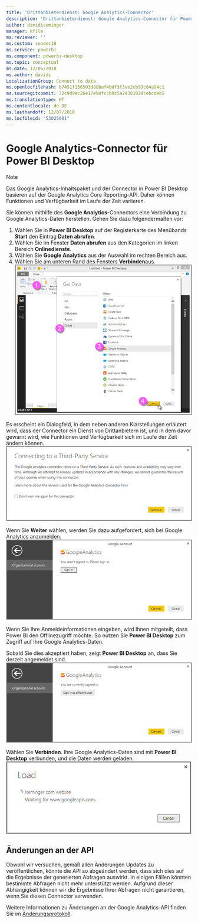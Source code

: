 ```yaml
---
title: 'Drittanbieterdienst: Google Analytics-Connector'
description: 'Drittanbieterdienst: Google Analytics-Connector für Power BI Desktop'
author: davidiseminger
manager: kfile
ms.reviewer: ''
ms.custom: seodec18
ms.service: powerbi
ms.component: powerbi-desktop
ms.topic: conceptual
ms.date: 12/06/2018
ms.author: davidi
LocalizationGroup: Connect to data
ms.openlocfilehash: b7451f156503d88baf4bdf3f3ae2cb99c04a94c1
ms.sourcegitcommit: 72c9d9ec26e17e94fccb9c5a24301028cebcdeb5
ms.translationtype: HT
ms.contentlocale: de-DE
ms.lasthandoff: 12/07/2018
ms.locfileid: "53025601"
---
```

# <a name="google-analytics-connector-for-power-bi-desktop"></a>Google Analytics-Connector für Power BI Desktop
> [!NOTE]
> Das Google Analytics-Inhaltspaket und der Connector in Power BI Desktop basieren auf der Google Analytics Core Reporting-API. Daher können Funktionen und Verfügbarkeit im Laufe der Zeit variieren.

Sie können mithilfe des **Google Analytics**-Connectors eine Verbindung zu Google Analytics-Daten herstellen. Gehen Sie dazu folgendermaßen vor:

1. Wählen Sie in **Power BI Desktop** auf der Registerkarte des Menübands **Start** den Eintrag **Daten abrufen**.
2. Wählen Sie im Fenster **Daten abrufen** aus den Kategorien im linken Bereich **Onlinedienste**.
3. Wählen Sie **Google Analytics** aus der Auswahl im rechten Bereich aus.
4. Wählen Sie am unteren Rand des Fensters **Verbinden**aus.  
   ![](media/service-google-analytics-connector/tps_googleanalytics_1.png)

Es erscheint ein Dialogfeld, in dem neben anderen Klarstellungen erläutert wird, dass der Connector ein Dienst von Drittanbietern ist, und in dem davor gewarnt wird, wie Funktionen und Verfügbarkeit sich im Laufe der Zeit ändern können.  
![](media/service-google-analytics-connector/tps_googleanalytics_2.png)

Wenn Sie **Weiter** wählen, werden Sie dazu aufgefordert, sich bei Google Analytics anzumelden.  
![](media/service-google-analytics-connector/tps_googleanalytics_3.png)

Wenn Sie Ihre Anmeldeinformationen eingeben, wird Ihnen mitgeteilt, dass Power BI den Offlinezugriff möchte. So nutzen Sie **Power BI Desktop** zum Zugriff auf Ihre Google Analytics-Daten.  

Sobald Sie dies akzeptiert haben, zeigt **Power BI Desktop** an, dass Sie derzeit angemeldet sind.  
![](media/service-google-analytics-connector/tps_googleanalytics_5.png)

Wählen Sie **Verbinden**. Ihre Google Analytics-Daten sind mit **Power BI Desktop** verbunden, und die Daten werden geladen.  
![](media/service-google-analytics-connector/tps_googleanalytics_6.png)

## <a name="changes-to-the-api"></a>Änderungen an der API
Obwohl wir versuchen, gemäß allen Änderungen Updates zu veröffentlichen, könnte die API so abgeändert werden, dass sich dies auf die Ergebnisse der generierten Abfragen auswirkt. In einigen Fällen könnten bestimmte Abfragen nicht mehr unterstützt werden. Aufgrund dieser Abhängigkeit können wir die Ergebnisse Ihrer Abfragen nicht garantieren, wenn Sie diesen Connector verwenden.

Weitere Informationen zu Änderungen an der Google Analytics-API finden Sie im [Änderungsprotokoll](https://developers.google.com/analytics/devguides/changelog).

